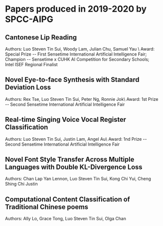 # Papers produced in 2019-2020 by SPCC-AIPG
## Cantonese Lip Reading
Authors: Luo Steven Tin Sui, Woody Lam, Julian Chu, Samuel Yau \\
Award: Special Prize -- First Sensetime International Artificial Intelligence Fair; Champion -- Sensetime x CUHK AI Competition for Secondary Schools; Intel ISEF Regional Finalist
## Novel Eye-to-face Synthesis with Standard Deviation Loss
Authors: Rex Tse, Luo Steven Tin Sui, Peter Ng, Ronnie Jok\\
Award: 1st Prize -- Second Sensetime International Artificial Intelligence Fair
## Real-time Singing Voice Vocal Register Classification
Authors: Luo Steven Tin Sui, Justin Lam, Angel Au\\
Award: 1nd Prize -- Second Sensetime International Artificial Intelligence Fair
## Novel Font Style Transfer Across Multiple Languages with Double KL-Divergence Loss
Authors: Chan Lap Yan Lennon, Luo Steven Tin Sui, Kong Chi Yui, Cheng Shing Chi Justin
## Computational Content Classification of Traditional Chinese poems
Authors: Ally Lo, Grace Tong, Luo Steven Tin Sui, Olga Chan
